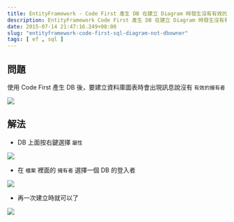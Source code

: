 ```yaml
---
title: EntityFramework - Code First 產生 DB 在建立 Diagram 時發生沒有有效的擁有者問題
description: EntityFramework Code First 產生 DB 在建立 Diagram 時發生沒有有效的擁有者問題
date: 2015-07-14 21:47:16.249+08:00
slug: "entityframework-code-first-sql-diagram-not-dbowner"
tags: [ ef , sql ]
---
```


## 問題

使用 Code First 產生 DB 後，要建立資料庫圖表時會出現訊息說沒有 `有效的擁有者`

![](/images/404.webp)

## 解法

- DB 上面按右鍵選擇 `屬性`

![](/images/404.webp)

- 在 `檔案` 裡面的 `擁有者` 選擇一個 DB 的登入者

![](/images/404.webp)

- 再一次建立時就可以了

![](/images/404.webp)